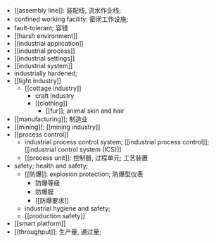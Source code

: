 - [[assembly line]]: 装配线, 流水作业线;
- confined working facility: 密闭工作设施;
- fault-tolerant; 容错
- [[harsh environment]]
- [[industrial application]]
- [[industrial process]]
- [[industrial settings]]
- [[industrial system]]
- industrially hardened; 
- [[light industry]]
    - [[cottage industry]]
        - craft industry
        - [[clothing]]
            - [[fur]]; animal skin and hair
- [[manufacturing]]; 制造业
- [[mining]]; [[mining industry]]
- [[process control]]
    - industrial process control system; [[industrial process control]]; [[industrial control system (ICS)]]
    - [[process unit]]: 控制器, 过程单元; 工艺装置
- safety; health and safety;
    - [[防爆]]: explosion protection; 防爆型仪表
        - 防爆等级
        - 防爆膜
        - [[防爆要求]]
    - industrial hygiene and safety;
    - [[production safety]]
- [[smart platform]]
- [[throughput]]: 生产量, 通过量;
